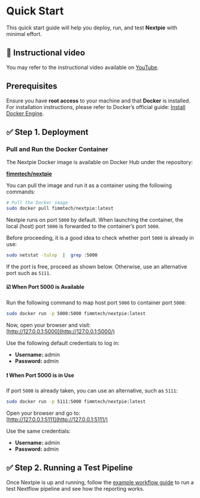 


# Quick Start

This quick start guide will help you deploy, run, and test **Nextpie** with minimal effort.

## 🎥 Instructional video

You may refer to the instructional video available on [YouTube](https://youtu.be/D-WCaAl1iBM).

## Prerequisites

Ensure you have **root access** to your machine and that **Docker** is installed. For installation instructions, please refer to Docker’s official guide: [Install Docker Engine](https://docs.docker.com/engine/install/).

## ✅ Step 1. Deployment

### Pull and Run the Docker Container

The Nextpie Docker image is available on Docker Hub under the repository:  

[**fimmtech/nextpie**](https://hub.docker.com/r/fimmtech/nextpie)

You can pull the image and run it as a container using the following commands:
```bash
# Pull the Docker image 
sudo docker pull fimmtech/nextpie:latest
```
Nextpie runs on port `5000` by default. When launching the container, the local (host) port `5000` is forwarded to the container’s port `5000`.

Before proceeding, it is a good idea to check whether port `5000` is already in use:
```bash
sudo netstat -tulnp  |  grep :5000
```
If the port is free, proceed as shown below. Otherwise, use an alternative port such as `5111`.

#### ☑️ When Port 5000 is Available

Run the following command to map host port `5000` to container port `5000`:
```bash
sudo docker run -p 5000:5000 fimmtech/nextpie:latest
```
Now, open your browser and visit:  
[http://127.0.0.1:5000](http://127.0.0.1:5000/)

Use the following default credentials to log in:

-   **Username:** admin  
-   **Password:** admin
    

#### ❗ When Port 5000 is in Use

If port `5000` is already taken, you can use an alternative, such as `5111`:
```bash
sudo docker run -p 5111:5000 fimmtech/nextpie:latest
```
Open your browser and go to:  
[http://127.0.0.1:5111](http://127.0.0.1:5111/)

Use the same credentials:

-   **Username:** admin  
-   **Password:** admin
    

## ✅ Step 2. Running a Test Pipeline

Once Nextpie is up and running, follow the [example workflow guide](nextflow-workflow.md) to run a test Nextflow pipeline and see how the reporting works.
